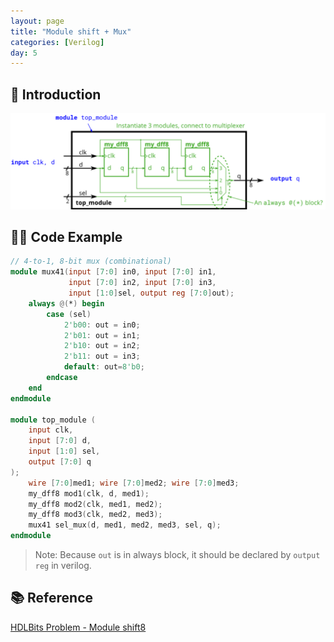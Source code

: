 ```yaml
---
layout: page
title: "Module shift + Mux"
categories: [Verilog]
day: 5
---
```


## 📌 Introduction
![alt text](../assets/Module_shift8.png)

## 🧑‍💻 Code Example
```verilog
// 4-to-1, 8-bit mux (combinational)
module mux41(input [7:0] in0, input [7:0] in1, 
             input [7:0] in2, input [7:0] in3, 
             input [1:0]sel, output reg [7:0]out);
    always @(*) begin
        case (sel)
            2'b00: out = in0;
            2'b01: out = in1;
            2'b10: out = in2;
            2'b11: out = in3;
            default: out=8'b0;
        endcase
    end
endmodule

module top_module ( 
    input clk, 
    input [7:0] d, 
    input [1:0] sel, 
    output [7:0] q 
);
    wire [7:0]med1; wire [7:0]med2; wire [7:0]med3;
    my_dff8 mod1(clk, d, med1);
    my_dff8 mod2(clk, med1, med2);
    my_dff8 mod3(clk, med2, med3);
    mux41 sel_mux(d, med1, med2, med3, sel, q);
endmodule
```
> Note: Because ```out``` is in always block, it should be declared by ```output reg``` in verilog.

## 📚 Reference
[HDLBits Problem - Module shift8](https://hdlbits.01xz.net/wiki/Module_shift8)
